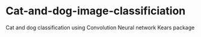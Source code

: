 # Cat-and-dog-image-classificiation
Cat and dog classification using Convolution Neural network Kears package 
